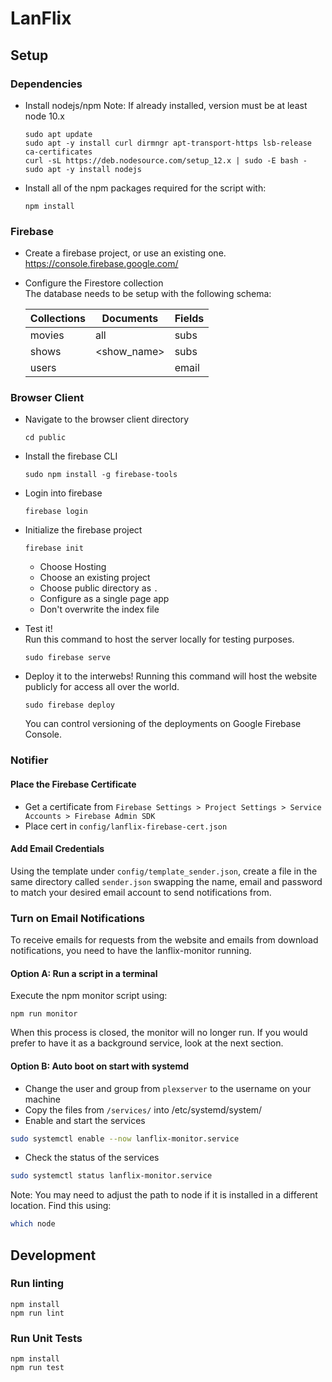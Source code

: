 # LanFlix

## Setup
### Dependencies
* Install nodejs/npm
  Note: If already installed, version must be at least node 10.x
  ```
  sudo apt update
  sudo apt -y install curl dirmngr apt-transport-https lsb-release ca-certificates
  curl -sL https://deb.nodesource.com/setup_12.x | sudo -E bash -
  sudo apt -y install nodejs
  ```
* Install all of the npm packages required for the script with: 
  ```
  npm install
  ```

### Firebase
* Create a firebase project, or use an existing one.  
  https://console.firebase.google.com/

* Configure the Firestore collection  
The database needs to be setup with the following schema:

  | Collections   |  Documents  | Fields |
  | --------------| ----------- | ------ |
  | movies        | all         | subs   |
  | shows         | <show_name> | subs   |
  | users         | <name>      | email  |


### Browser Client
* Navigate to the browser client directory
  ```
  cd public
  ```
* Install the firebase CLI
  ```
  sudo npm install -g firebase-tools
  ```
* Login into firebase
  ```
  firebase login
  ```
* Initialize the firebase project
  ```
  firebase init
  ```
  * Choose Hosting
  * Choose an existing project
  * Choose public directory as `.`
  * Configure as a single page app
  * Don't overwrite the index file
  
* Test it!  
  Run this command to host the server locally for testing purposes.
  ```
  sudo firebase serve
  ```
* Deploy it to the interwebs!
  Running this command will host the website publicly for access all over the world.
  ```
  sudo firebase deploy
  ```
  You can control versioning of the deployments on Google Firebase Console.

### Notifier
#### Place the Firebase Certificate
* Get a certificate from `Firebase Settings > Project Settings > Service Accounts > Firebase Admin SDK`
* Place cert in `config/lanflix-firebase-cert.json`

#### Add Email Credentials
Using the template under `config/template_sender.json`, create a file in the same directory called `sender.json` swapping the name, email and password to match your desired email account to send notifications from.

### Turn on Email Notifications
To receive emails for requests from the website and emails from download notifications, you need to have the lanflix-monitor running.

#### Option A: Run a script in a terminal
Execute the npm monitor script using:
```
npm run monitor
```
When this process is closed, the monitor will no longer run. If you would prefer to have it as a background service, look at the next section.

#### Option B: Auto boot on start with systemd
* Change the user and group from `plexserver` to the username on your machine
* Copy the files from `/services/` into /etc/systemd/system/ 
* Enable and start the services
```bash
sudo systemctl enable --now lanflix-monitor.service
```
* Check the status of the services
```bash
sudo systemctl status lanflix-monitor.service
```
Note: You may need to adjust the path to node if it is installed in a different location. Find this using:
```bash
which node
```

## Development
### Run linting
```
npm install
npm run lint
```

### Run Unit Tests
```
npm install
npm run test
```
